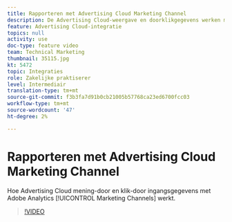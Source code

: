```yaml
---
title: Rapporteren met Advertising Cloud Marketing Channel
description: De Advertising Cloud-weergave en doorklikgegevens werken met Adobe Analytics Marketing Channels
feature: Advertising Cloud-integratie
topics: null
activity: use
doc-type: feature video
team: Technical Marketing
thumbnail: 35115.jpg
kt: 5472
topic: Integraties
role: Zakelijke praktiserer
level: Intermediair
translation-type: tm+mt
source-git-commit: f3b3fa7d91b0cb21005b57768ca23ed6700fcc03
workflow-type: tm+mt
source-wordcount: '47'
ht-degree: 2%

---
```



# Rapporteren met Advertising Cloud Marketing Channel

Hoe Advertising Cloud mening-door en klik-door ingangsgegevens met Adobe Analytics [!UICONTROL Marketing Channels] werkt.

>[!VIDEO](https://video.tv.adobe.com/v/35115/?quality=12&learn=on)
